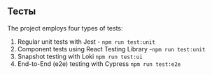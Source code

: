 ## Тесты

The project employs four types of tests:
1) Regular unit tests with Jest - `npm run test:unit`
2) Component tests using React Testing Library -`npm run test:unit`
3) Snapshot testing with Loki `npm run test:ui`
4) End-to-End (e2e) testing with Cypress `npm run test:e2e`
